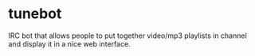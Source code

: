 tunebot
=======

IRC bot that allows people to put together video/mp3 playlists in channel and display it in a nice web interface.